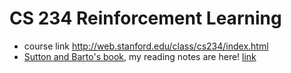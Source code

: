 # CS 234 Reinforcement Learning
* course link http://web.stanford.edu/class/cs234/index.html
* [Sutton and Barto's book](http://incompleteideas.net/book/bookdraft2017nov5.pdf), my reading notes are here! [link](https://github.com/yanyangbaobeiIsEmma/CS-234-RL/blob/master/Sutton_Book_Points.md)
 
